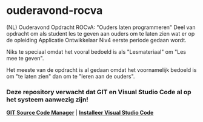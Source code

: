 # ouderavond-rocva
(NL) Ouderavond Opdracht ROCvA: "Ouders laten programmeren"
Deel van opdracht om als student les te geven aan ouders om te laten zien wat er op de opleiding Applicatie Ontwikkelaar Niv4 eerste periode gedaan wordt. 

Niks te speciaal omdat het vooral bedoeld is als "Lesmateriaal" om "Les mee te geven".

Het meeste van de opdracht is al gedaan omdat het voornamelijk bedoeld is om "te laten zien" dan om te "leren aan de ouders".

### Deze repository verwacht dat GIT en Visual Studio Code al op het systeem aanwezig zijn!
[**GIT Source Code Manager**](https://git-scm.com/downloads) | [**Installeer Visual Studio Code**](https://code.visualstudio.com/)
